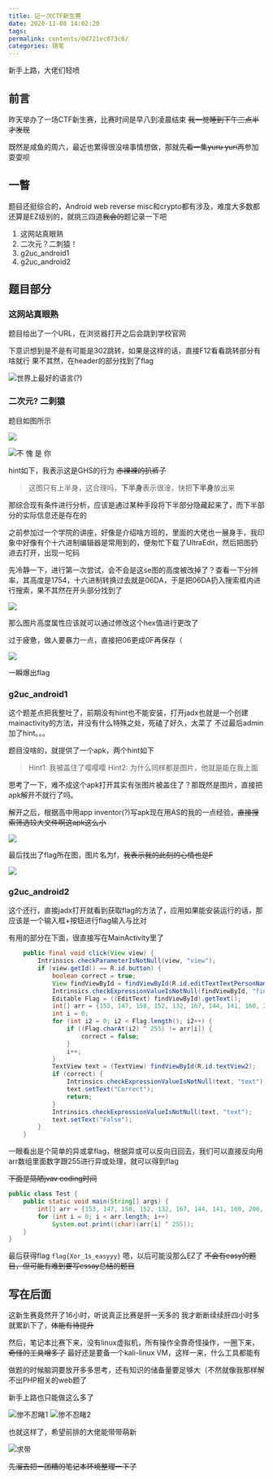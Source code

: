 ```yaml
---
title: 记一次CTF新生赛
date: 2020-11-08 14:02:20
tags:
permalink: contents/0d721ec073c6/
categories: 随笔
---
```


新手上路，大佬们轻喷

<!-- more -->

## 前言

昨天举办了一场CTF新生赛，比赛时间是早八到凌晨结束 ~~我一觉睡到下午三点半才发现~~

既然是咸鱼的周六，最近也累得很没啥事情想做，那就~~先看一集yuru yuri~~再参加耍耍呗

## 一瞥

题目还挺综合的，Android web reverse misc和crypto都有涉及，难度大多数都还算是EZ级别的，就挑三四道~~我会的~~题记录一下吧

1. 这网站真眼熟
2. 二次元？二刺猿！
3. g2uc_android1
4. g2uc_android2

## 题目部分

### 这网站真眼熟

题目给出了一个URL，在浏览器打开之后会跳到学校官网

下意识想到是不是有可能是302跳转，如果是这样的话，直接F12看看跳转部分有啥就行
果不其然，在header的部分找到了flag

![世界上最好的语言(?)](https://cdn.jsdelivr.net/gh/situ2001/assets/img/20201108145848.png)

### 二次元? 二刺猿

题目如图所示

![](https://cdn.jsdelivr.net/gh/situ2001/assets/img/20201108145907.png)

![不 愧 是 你](https://cdn.jsdelivr.net/gh/situ2001/assets/img/20201108145856.png)

hint如下，我表示这是GHS的行为 ~~赤裸裸的扒裤子~~

> 这图只有上半身，这合理吗，**下半身**表示很淦，快把**下半身**放出来

那综合现有条件进行分析，应该是通过某种手段将下半部分隐藏起来了，而下半部分的实际信息还是存在的

之前参加过一个学院的讲座，好像是介绍啥方班的，里面的大佬也一展身手，我印象中好像有个十六进制编辑器是常用到的，便匆忙下载了UltraEdit，然后把图扔进去打开，出现一坨码

先冷静一下，进行第一次尝试，会不会是这se图的高度被改掉了？查看一下分辨率，其高度是1754，十六进制转换过去就是06DA，于是把06DA扔入搜索框内进行搜索，果不其然在开头部分找到了

![](https://cdn.jsdelivr.net/gh/situ2001/assets/img/20201108145926.png)

那么图片高度属性应该就可以通过修改这个hex值进行更改了

过于疲惫，做人要暴力一点，直接把06更成0F再保存（

![](https://cdn.jsdelivr.net/gh/situ2001/assets/img/20201108145935.png)

一瞬爆出flag

### g2uc_android1

这个题差点把我整吐了，前期没有hint也不能安装，打开jadx也就是一个创建mainactivity的方法，并没有什么特殊之处，死磕了好久，太菜了
不过最后admin加了hint。。。

题目没啥的，就提供了一个apk，两个hint如下

> Hint1: 我被盖住了嘤嘤嘤
> Hint2: 为什么同样都是图片，他就是能在我上面

思考了一下，难不成这个apk打开其实有张图片被盖住了？那既然是图片，直接把apk解开不就行了吗。

解开之后，根据高中用app inventor(?)写apk现在用AS的我的一点经验，~~直接搜索筛选较大文件啊这apk这么小~~

![](https://cdn.jsdelivr.net/gh/situ2001/assets/img/20201108145950.png)

最后找出了flag所在图，图片名为f，~~我表示我的此刻的心情也是F~~

![](https://cdn.jsdelivr.net/gh/situ2001/assets/img/20201108145959.png)

### g2uc_android2

这个还行，直接jadx打开就看到获取flag的方法了，应用如果能安装运行的话，那应该是一个输入框+按钮进行flag输入与比对

有用的部分在下面，很直接写在MainActivity里了

``` java
    public final void click(View view) {
        Intrinsics.checkParameterIsNotNull(view, "view");
        if (view.getId() == R.id.button) {
            boolean correct = true;
            View findViewById = findViewById(R.id.editTextTextPersonName);
            Intrinsics.checkExpressionValueIsNotNull(findViewById, "findViewById<EditText>(R…d.editTextTextPersonName)");
            Editable Flag = ((EditText) findViewById).getText();
            int[] arr = {153, 147, 158, 152, 132, 167, 144, 141, 160, 206, 140, 160, 154, 158, 140, 134, 134, 134, 130};
            int i = 0;
            for (int i2 = 0; i2 < Flag.length(); i2++) {
                if ((Flag.charAt(i2) ^ 255) != arr[i]) {
                    correct = false;
                }
                i++;
            }
            TextView text = (TextView) findViewById(R.id.textView2);
            if (correct) {
                Intrinsics.checkExpressionValueIsNotNull(text, "text");
                text.setText("Correct");
                return;
            }
            Intrinsics.checkExpressionValueIsNotNull(text, "text");
            text.setText("False");
        }
    }
```

一眼看出是个简单的异或拿flag，根据异或可以反向日回去，我们可以直接反向用arr数组里面数字跟255进行异或处理，就可以得到flag

~~下面是简陋jvav coding时间~~

``` java
public class Test {
    public static void main(String[] args) {
        int[] arr = {153, 147, 158, 152, 132, 167, 144, 141, 160, 206, 140, 160, 154, 158, 140, 134, 134, 134, 130};
        for (int i = 0; i < arr.length; i++)
            System.out.print((char)(arr[i] ^ 255));
    }
}
```

最后获得flag `flag{Xor_1s_easyyy}`
嗯，以后可能没那么EZ了
~~不会有easy的题目，但可能有难到要写essay总结的题目~~

## 写在后面

这新生赛竟然开了16小时，听说真正比赛是肝一天多的
我才断断续续肝四小时多就累趴下了，~~体能有待提升~~

然后，笔记本比赛下来，没有linux虚拟机，所有操作全靠奇怪操作，一圈下来，~~奇怪的工具增多了~~
最好还是要备一个kali-linux VM，这样一来，什么工具都能有

做题的时候脑洞要放开多多思考，还有知识的储备量要足够大（不然就像我那样解不出PHP相关的web题了

新手上路也只能做这么多了

![惨不忍睹1](https://cdn.jsdelivr.net/gh/situ2001/assets/img/20201108150040.png)
![惨不忍睹2](https://cdn.jsdelivr.net/gh/situ2001/assets/img/20201108150044.png)

也就这样了，希望前排的大佬能带带萌新

![求带](https://cdn.jsdelivr.net/gh/situ2001/assets/img/20201108150102.png)

~~先溜去把一团糟的笔记本环境整理一下了~~
